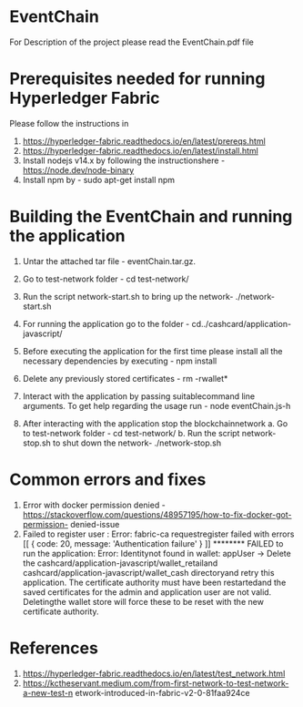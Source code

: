 # EventChain

For Description of the project please read the EventChain.pdf file
# Prerequisites needed for running Hyperledger Fabric

Please follow the instructions in

1. https://hyperledger-fabric.readthedocs.io/en/latest/prereqs.html
2. https://hyperledger-fabric.readthedocs.io/en/latest/install.html
3. Install nodejs v14.x by following the instructionshere -
    https://node.dev/node-binary
4. Install npm by - sudo apt-get install npm

# Building the EventChain and running the application

1. Untar the attached tar file - eventChain.tar.gz.
2. Go to test-network folder - cd test-network/
3. Run the script network-start.sh to bring up the network- ./network-start.sh
4. For running the application go to the folder - cd../cashcard/application-javascript/


5. Before executing the application for the first time please install all the necessary
    dependencies by executing - npm install
6. Delete any previously stored certificates - rm -rwallet*
7. Interact with the application by passing suitablecommand line arguments. To get
    help regarding the usage run - node eventChain.js-h
8. After interacting with the application stop the blockchainnetwork
    a. Go to test-network folder - cd test-network/
    b. Run the script network-stop.sh to shut down the network-
       ./network-stop.sh

# Common errors and fixes

1. Error with docker permission denied -
    https://stackoverflow.com/questions/48957195/how-to-fix-docker-got-permission-
    denied-issue
2. Failed to register user : Error: fabric-ca requestregister failed with errors [[ {
    code: 20, message: 'Authentication failure' } ]]
       ******** FAILED to run the application: Error: Identitynot found in wallet: appUser
    -> Delete the cashcard/application-javascript/wallet_retailand
    cashcard/application-javascript/wallet_cash directoryand retry this application.
    The certificate authority must have been restartedand the saved certificates for
    the admin and application user are not valid. Deletingthe wallet store will force
    these to be reset with the new certificate authority.

# References

1. https://hyperledger-fabric.readthedocs.io/en/latest/test_network.html
2. https://kctheservant.medium.com/from-first-network-to-test-network-a-new-test-n
    etwork-introduced-in-fabric-v2-0-81faa924ce


